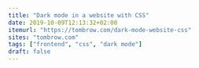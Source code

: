 ```yaml
---
title: "Dark mode in a website with CSS"
date: 2019-10-09T12:13:32+02:00
itemurl: "https://tombrow.com/dark-mode-website-css"
sites: "tombrow.com"
tags: ["frontend", "css", "dark mode"]
draft: false
---
```

